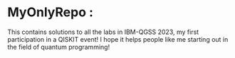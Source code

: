 # MyOnlyRepo : 
This contains solutions to all the labs in IBM-QGSS 2023, my first participation in a QISKIT event! I hope it helps people like me starting out in the field of quantum programming!
